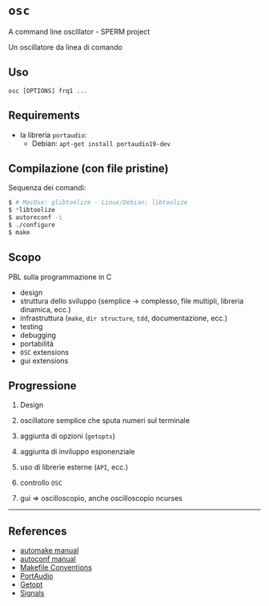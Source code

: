 # `osc`
A command line oscillator - SPERM project

Un oscillatore da linea di comando

## Uso

`osc [OPTIONS] frq1 ...`

## Requirements

* la libreria `portaudio`:
  * Debian: `apt-get install portaudio19-dev`

## Compilazione (con file pristine)

Sequenza dei comandi:

```sh
$ # MacOsx: glibtoolize - Linux/Debian: libtoolize
$ *libtoolize
$ autoreconf -i
$ ./configure
$ make
```

## Scopo

PBL sulla programmazione in C

* design
* struttura dello sviluppo (semplice -> complesso, file multipli, libreria dinamica, ecc.)
* infrastruttura (`make`, `dir structure`, `tdd`, documentazione, ecc.)
* testing
* debugging
* portabilità
* `OSC` extensions
* gui extensions

## Progressione

1. Design

1. oscillatore semplice che sputa numeri sul terminale

1. aggiunta di opzioni (`getopts`)

1. aggiunta di inviluppo esponenziale

1. uso di librerie esterne (`API`, ecc.)

1. controllo `OSC`

1. gui => oscilloscopio, anche oscilloscopio ncurses

----

## References

* [automake manual](https://www.gnu.org/software/automake/manual/html_node/index.html#Top)
* [autoconf manual](https://www.gnu.org/savannah-checkouts/gnu/autoconf/manual/autoconf-2.69/autoconf.html)
* [Makefile Conventions](https://www.gnu.org/prep/standards/html_node/Makefile-Conventions.html#Makefile-Conventions)
* [PortAudio](http://portaudio.com/docs/v19-doxydocs/index.html)
* [Getopt](https://www.gnu.org/software/libc/manual/html_node/Getopt.html)
* [Signals](http://titania.ctie.monash.edu.au/signals/)
